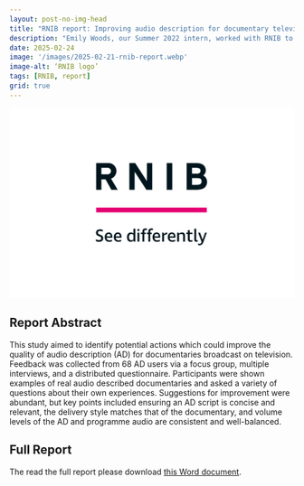 ```yaml
---
layout: post-no-img-head
title: "RNIB report: Improving audio description for documentary television programs"
description: "Emily Woods, our Summer 2022 intern, worked with RNIB to produce a report on how to enhance TV documentary AD based on interviews, focus groups and surveys.  Among other things, participants mentioned that sound effects should be rich and clear as they can enhance understanding, and noted the importance of considering AD early on in the production process."
date: 2025-02-24
image: '/images/2025-02-21-rnib-report.webp'
image-alt: ‘RNIB logo’
tags: [RNIB, report]
grid: true
---
```


![RNIB logo](/images/2025-02-21-rnib-report.webp)

## Report Abstract 
This study aimed to identify potential actions which could improve the quality of audio description (AD) for documentaries broadcast on television. Feedback was collected from 68 AD users via a focus group, multiple interviews, and a distributed questionnaire. Participants were shown examples of real audio described documentaries and asked a variety of questions about their own experiences. Suggestions for improvement were abundant, but key points included ensuring an AD script is concise and relevant, the delivery style matches that of the documentary, and volume levels of the AD and programme audio are consistent and well-balanced. 

## Full Report
The read the full report please download [this Word document](/assets/docs/reports/2025-02-21-rnib-report.docx).